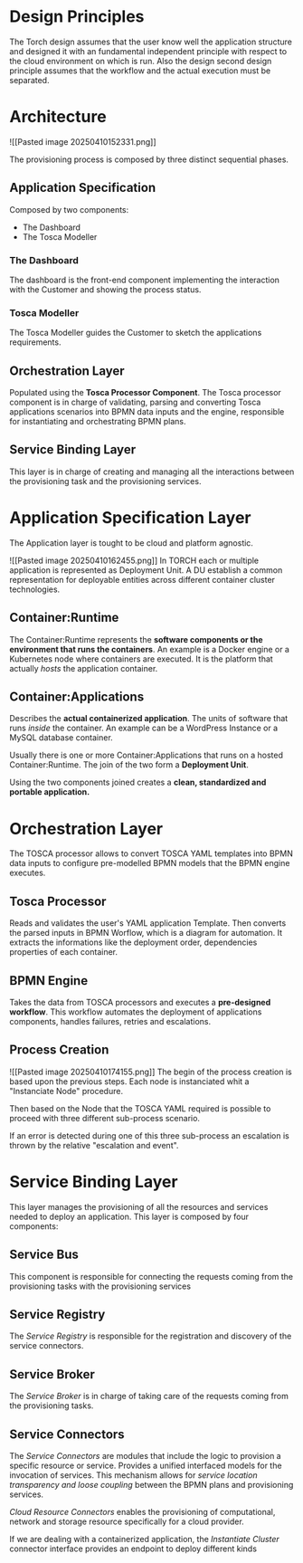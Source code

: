 # Design Principles
The Torch design assumes that the user know well the application structure and designed it with an fundamental independent principle with respect to the cloud environment on which is run.
Also the design second design principle assumes that the workflow and the actual execution must be separated.

# Architecture
![[Pasted image 20250410152331.png]]

The provisioning process is composed by three distinct sequential phases.

## Application Specification

Composed by two components:
- The Dashboard
- The Tosca Modeller

### The Dashboard
The dashboard is the front-end component implementing the interaction with the Customer and showing the process status.

### Tosca Modeller
The Tosca Modeller guides the Customer to sketch the applications requirements.

## Orchestration Layer
Populated using the **Tosca Processor Component**.
The Tosca processor component is in charge of validating, parsing and converting Tosca applications scenarios into BPMN data inputs and the engine, responsible for instantiating and orchestrating BPMN plans.

## Service Binding Layer
This layer is in charge of creating and managing all the interactions between the provisioning task and the provisioning services.

# Application Specification Layer
The Application layer is tought to be cloud and platform agnostic.

![[Pasted image 20250410162455.png]]
In TORCH each or multiple application is represented as Deployment Unit.
A DU establish a common representation for deployable entities across different container cluster technologies. 
## Container:Runtime
The Container:Runtime represents the **software components or the environment that runs the containers**.
An example is a Docker engine or a Kubernetes node where containers are executed. It is the platform that actually *hosts* the application container.
## Container:Applications
Describes the **actual containerized application**. The units of software that runs *inside* the container.
An example can be a WordPress Instance or a MySQL database container.

Usually there is one or more Container:Applications that runs on a hosted Container:Runtime.
The join of the two form a **Deployment Unit**.

Using the two components joined creates a **clean, standardized and portable application.**

# Orchestration Layer
The TOSCA processor allows to convert TOSCA YAML templates into BPMN data inputs to configure pre-modelled BPMN models that the BPMN engine executes.


## Tosca Processor
Reads and validates the user's YAML application Template. Then converts the parsed inputs in BPMN Worflow, which is a diagram for automation.
It extracts the informations like the deployment order, dependencies properties of each container.

## BPMN Engine
Takes the data from TOSCA processors and executes a **pre-designed workflow**. This workflow automates the deployment of applications components, handles failures, retries and escalations.

## Process Creation
![[Pasted image 20250410174155.png]]
The begin of the process creation is based upon the previous steps.
Each node is instanciated whit a "Instanciate Node" procedure.

Then based on the Node that the TOSCA YAML required is possible to proceed with three different sub-process scenario.

If an error is detected during one of this three sub-process an escalation is thrown by the relative "escalation and event".


# Service Binding Layer
This layer manages the provisioning of all the resources and services needed to deploy an application. This layer is composed by four components:

## Service Bus
This component is responsible for connecting the requests coming from the provisioning tasks with the provisioning services
## Service Registry
The *Service Registry* is responsible for the registration and discovery of the service connectors. 
## Service Broker
The *Service Broker* is in charge of taking care of the requests coming from the provisioning tasks.
## Service Connectors
The *Service Connectors* are modules that include the logic to provision a specific resource or service. Provides a unified interfaced models for the invocation of services.
This mechanism allows for *service location transparency and loose coupling* between the BPMN plans and provisioning services. 

*Cloud Resource Connectors* enables the provisioning of computational, network and storage resource specifically for a cloud provider.

If we are dealing with a containerized application, the *Instantiate Cluster* connector interface provides an endpoint to deploy different kinds 
